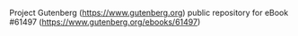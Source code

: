Project Gutenberg (https://www.gutenberg.org) public repository for
eBook #61497 (https://www.gutenberg.org/ebooks/61497)
